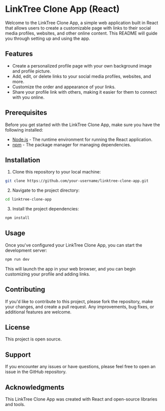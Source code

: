 # LinkTree Clone App (React)

Welcome to the LinkTree Clone App, a simple web application built in React that allows users to create a customizable page with links to their social media profiles, websites, and other online content. This README will guide you through setting up and using the app.

## Features

- Create a personalized profile page with your own background image and profile picture.
- Add, edit, or delete links to your social media profiles, websites, and more.
- Customize the order and appearance of your links.
- Share your profile link with others, making it easier for them to connect with you online.

## Prerequisites

Before you get started with the LinkTree Clone App, make sure you have the following installed:

- [Node.js](https://nodejs.org/) - The runtime environment for running the React application.
- [npm](https://www.npmjs.com/) - The package manager for managing dependencies.

## Installation

1. Clone this repository to your local machine:

```bash
git clone https://github.com/your-username/linktree-clone-app.git
```

2. Navigate to the project directory:

```bash
cd linktree-clone-app
```

3. Install the project dependencies:

```bash
npm install
```

## Usage

Once you've configured your LinkTree Clone App, you can start the development server:

```bash
npm run dev
```

This will launch the app in your web browser, and you can begin customizing your profile and adding links.

## Contributing

If you'd like to contribute to this project, please fork the repository, make your changes, and create a pull request. Any improvements, bug fixes, or additional features are welcome.

## License

This project is open source.

## Support

If you encounter any issues or have questions, please feel free to open an issue in the GitHub repository.

## Acknowledgments

This LinkTree Clone App was created with React and open-source libraries and tools.
